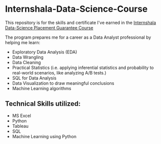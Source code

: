 # Internshala-Data-Science-Course
This repository is for the skills and certificate I've earned in the [Internshala Data-Science Placement Guarantee Course](https://trainings.internshala.com/data-science-placement-guarantee-course/?tracking_source=trainings-dropdown-placement-guarantee-courses)

The program prepares me for a career as a Data Analyst professional by helping me learn:
- Exploratory Data Analysis (EDA)
- Data Wrangling
- Data Cleaning
- Practical Statistics (i.e. applying inferential statistics and probability to real-world scenarios, like analyzing A/B tests.)
- SQL for Data Analysis
- Data Visualization to draw meaningful conclusions
- Machine Learning algorithms

## Technical Skills utilized: 
* MS Excel
* Python
* Tableau
* SQL
* Machine Learning using Python
